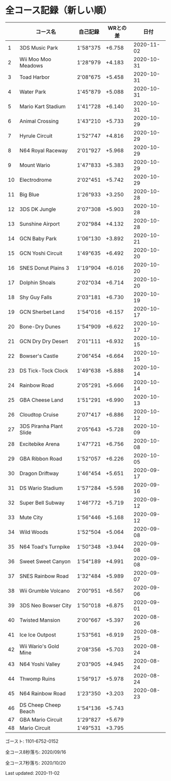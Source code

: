 # 全コース記録（新しい順）

||コース名|自己記録|WRとの差|日付
|--|--|--|--|--|
|1|3DS Music Park|1'58"375|+6.758|2020-11-02|
|2|Wii Moo Moo Meadows|1'28"979|+4.183|2020-10-31|
|3|Toad Harbor|2'08"675|+5.458|2020-10-31|
|4|Water Park|1'45"879|+5.088|2020-10-31|
|5|Mario Kart Stadium|1'41"728|+6.140|2020-10-31|
|6|Animal Crossing|1'43"210|+5.733|2020-10-29|
|7|Hyrule Circuit|1'52"747|+4.816|2020-10-29|
|8|N64 Royal Raceway|2'01"927|+5.968|2020-10-29|
|9|Mount Wario|1'47"833|+5.383|2020-10-29|
|10|Electrodrome|2'02"451|+5.742|2020-10-29|
|11|Big Blue|1'26"933|+3.250|2020-10-28|
|12|3DS DK Jungle|2'07"308|+5.903|2020-10-28|
|13|Sunshine Airport|2'02"984|+4.132|2020-10-28|
|14|GCN Baby Park|1'06"130|+3.892|2020-10-21|
|15|GCN Yoshi Circuit|1'49"635|+6.492|2020-10-20|
|16|SNES Donut Plains 3|1'19"904|+6.016|2020-10-20|
|17|Dolphin Shoals|2'02"034|+6.714|2020-10-20|
|18|Shy Guy Falls|2'03"181|+6.730|2020-10-19|
|19|GCN Sherbet Land|1'54"016|+6.157|2020-10-17|
|20|Bone-Dry Dunes|1'54"909|+6.622|2020-10-17|
|21|GCN Dry Dry Desert|2'01"111|+6.932|2020-10-15|
|22|Bowser's Castle|2'06"454|+6.664|2020-10-15|
|23|DS Tick-Tock Clock|1'49"638|+5.888|2020-10-14|
|24|Rainbow Road|2'05"291|+5.666|2020-10-14|
|25|GBA Cheese Land|1'51"291|+6.990|2020-10-13|
|26|Cloudtop Cruise|2'07"417|+6.886|2020-10-12|
|27|3DS Piranha Plant Slide|2'05"643|+5.728|2020-10-09|
|28|Excitebike Arena|1'47"721|+6.756|2020-10-08|
|29|GBA Ribbon Road|1'52"057|+6.226|2020-10-05|
|30|Dragon Driftway|1'46"454|+5.651|2020-09-17|
|31|DS Wario Stadium|1'57"284|+5.598|2020-09-16|
|32|Super Bell Subway|1'46"772|+5.719|2020-09-12|
|33|Mute City|1'56"446|+5.168|2020-09-12|
|34|Wild Woods|1'52"504|+5.064|2020-09-08|
|35|N64 Toad's Turnpike|1'50"348|+3.944|2020-09-08|
|36|Sweet Sweet Canyon|1'54"189|+4.991|2020-09-08|
|37|SNES Rainbow Road|1'32"484|+5.989|2020-09-07|
|38|Wii Grumble Volcano|2'00"951|+6.567|2020-09-06|
|39|3DS Neo Bowser City|1'50"018|+6.875|2020-09-01|
|40|Twisted Mansion|2'00"667|+5.397|2020-08-26|
|41|Ice Ice Outpost|1'53"561|+6.919|2020-08-25|
|42|Wii Wario's Gold Mine|2'08"356|+5.703|2020-08-24|
|43|N64 Yoshi Valley|2'03"905|+4.945|2020-08-24|
|44|Thwomp Ruins|1'56"917|+5.978|2020-08-24|
|45|N64 Rainbow Road|1'23"350|+3.203|2020-08-23|
|46|DS Cheep Cheep Beach|1'54"136|+5.743||
|47|GBA Mario Circuit|1'29"827|+5.679||
|48|Mario Circuit|1'49"531|+3.795||

ゴースト: 1101-6752-0152

全コース8秒落ち: 2020/09/16

全コース7秒落ち: 2020/10/20

Last updated: 2020-11-02
